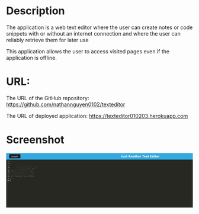 # Description

The application is a web text editor where the user can create notes or code snippets with or without an internet connection and where the user can reliably retrieve them for later use

This application allows the user to access visited pages even if the application is offline.

# URL:

The URL of the GitHub repository: https://github.com/nathannguyen0102/texteditor

The URL of deployed application: https://texteditor010203.herokuapp.com

# Screenshot

<img src="1.PNG">
